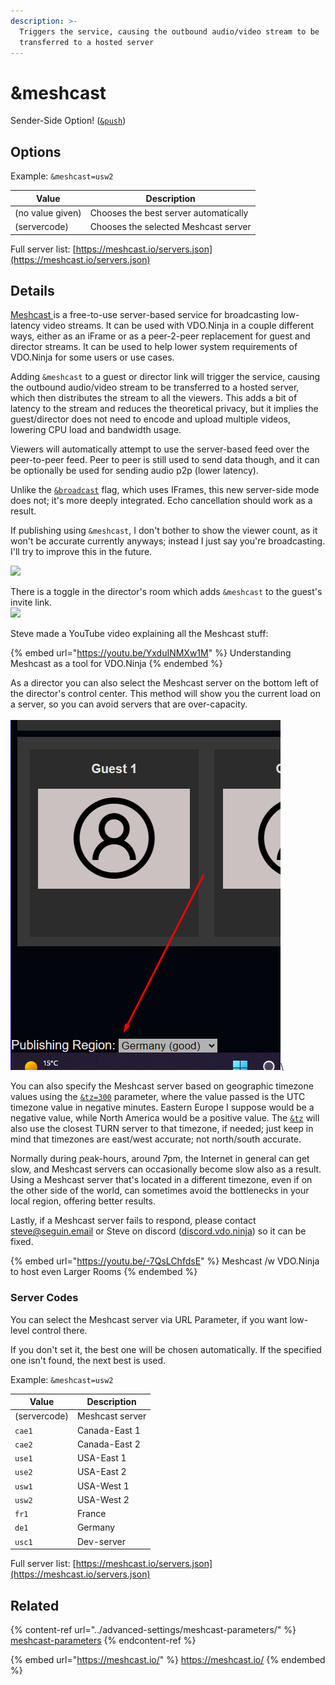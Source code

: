 ```yaml
---
description: >-
  Triggers the service, causing the outbound audio/video stream to be
  transferred to a hosted server
---
```


# \&meshcast

Sender-Side Option! ([`&push`](../source-settings/push.md))

## Options

Example: `&meshcast=usw2`

| Value            | Description                           |
| ---------------- | ------------------------------------- |
| (no value given) | Chooses the best server automatically |
| (servercode)     | Chooses the selected Meshcast server  |

Full server list: [https://meshcast.io/servers.json](https://meshcast.io/servers.json)

## Details

[Meshcast ](https://meshcast.io/)is a free-to-use server-based service for broadcasting low-latency video streams. It can be used with VDO.Ninja in a couple different ways, either as an iFrame or as a peer-2-peer replacement for guest and director streams. It can be used to help lower system requirements of VDO.Ninja for some users or use cases.

Adding `&meshcast` to a guest or director link will trigger the service, causing the outbound audio/video stream to be transferred to a hosted server, which then distributes the stream to all the viewers. This adds a bit of latency to the stream and reduces the theoretical privacy, but it implies the guest/director does not need to encode and upload multiple videos, lowering CPU load and bandwidth usage.

Viewers will automatically attempt to use the server-based feed over the peer-to-peer feed. Peer to peer is still used to send data though, and it can be optionally be used for sending audio p2p (lower latency).

Unlike the [`&broadcast`](../advanced-settings/view-parameters/broadcast.md) flag, which uses IFrames, this new server-side mode does not; it's more deeply integrated. Echo cancellation should work as a result.

If publishing using `&meshcast`, I don't bother to show the viewer count, as it won't be accurate currently anyways; instead I just say you're broadcasting. I'll try to improve this in the future.

![](<../.gitbook/assets/image (93) (1) (1) (1).png>)

There is a toggle in the director's room which adds `&meshcast` to the guest's invite link.\
![](<../.gitbook/assets/image (105) (1).png>)

Steve made a YouTube video explaining all the Meshcast stuff:

{% embed url="https://youtu.be/YxduINMXw1M" %}
Understanding Meshcast as a tool for VDO.Ninja
{% endembed %}

As a director you can also select the Meshcast server on the bottom left of the director's control center. This method will show you the current load on a server, so you can avoid servers that are over-capacity.\
\
![](<../.gitbook/assets/image (2) (3) (1) (1).png>)\


You can also specify the Meshcast server based on geographic timezone values using the [`&tz=300`](and-tz.md) parameter, where the value passed is the UTC timezone value in negative minutes. Eastern Europe I suppose would be a negative value, while North America would be a positive value. The [`&tz`](and-tz.md) will also use the closest TURN server to that timezone, if needed; just keep in mind that timezones are east/west accurate; not north/south accurate.

Normally during peak-hours, around 7pm, the Internet in general can get slow, and Meshcast servers can occasionally become slow also as a result. Using a Meshcast server that's located in a different timezone, even if on the other side of the world, can sometimes avoid the bottlenecks in your local region, offering better results.

Lastly, if a Meshcast server fails to respond, please contact steve@seguin.email or Steve on discord ([discord.vdo.ninja](https://discord.com/invite/cKkj5nN8pH)) so it can be fixed.

{% embed url="https://youtu.be/-7QsLChfdsE" %}
Meshcast /w VDO.Ninja to host even Larger Rooms
{% endembed %}

### Server Codes

You can select the Meshcast server via URL Parameter, if you want low-level control there.

If you don't set it, the best one will be chosen automatically. If the specified one isn't found, the next best is used.

Example: `&meshcast=usw2`

| Value        | Description     |
| ------------ | --------------- |
| (servercode) | Meshcast server |
| `cae1`       | Canada-East 1   |
| `cae2`       | Canada-East 2   |
| `use1`       | USA-East 1      |
| `use2`       | USA-East 2      |
| `usw1`       | USA-West 1      |
| `usw2`       | USA-West 2      |
| `fr1`        | France          |
| `de1`        | Germany         |
| `usc1`       | Dev-server      |

Full server list: [https://meshcast.io/servers.json](https://meshcast.io/servers.json)

## Related

{% content-ref url="../advanced-settings/meshcast-parameters/" %}
[meshcast-parameters](../advanced-settings/meshcast-parameters/)
{% endcontent-ref %}

{% embed url="https://meshcast.io/" %}
https://meshcast.io/
{% endembed %}
